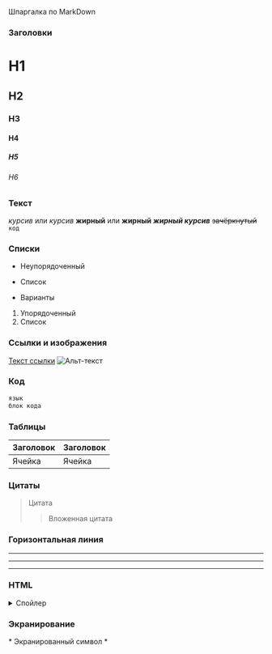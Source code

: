 Шпаргалка по MarkDown
### Заголовки
# H1
## H2
### H3
#### H4
##### H5
###### H6

### Текст
*курсив* или _курсив_
**жирный** или __жирный__
**_жирный курсив_**
~~зачёркнутый~~
`код`

### Списки
- Неупорядоченный
* Список
+ Варианты

1. Упорядоченный
2. Список

### Ссылки и изображения
[Текст ссылки](URL)
![Альт-текст](URL-изображения)

### Код
````markdown
язык
блок кода
````

### Таблицы
| Заголовок | Заголовок |
| --------- | --------- |
| Ячейка    | Ячейка    |

### Цитаты
> Цитата
>> Вложенная цитата

### Горизонтальная линия
---
***
___

### HTML
<details>
<summary>Спойлер</summary>
Скрытый текст
</details>

### Экранирование
\* Экранированный символ \*
